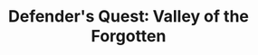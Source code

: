---
layout: showcase
title: "Defender's Quest꞉ Valley of the Forgotten"
featured: true
windows: http://store.steampowered.com/app/218410/
mac: http://store.steampowered.com/app/218410/
linux: http://store.steampowered.com/app/218410/
steam: http://store.steampowered.com/app/218410/
ps4: https://www.playstation.com/en-us/games/defenders-quest-valley-of-the-forgotten-dx-ps4/
psvita: https://www.playstation.com/en-us/games/defenders-quest-valley-of-the-forgotten-dx-psvita/
xbox: https://www.microsoft.com/en-us/p/defenders-quest-valley-of-the-forgotten-dx/c1tbcx541jw7
website: http://www.defendersquest.com/1/
---